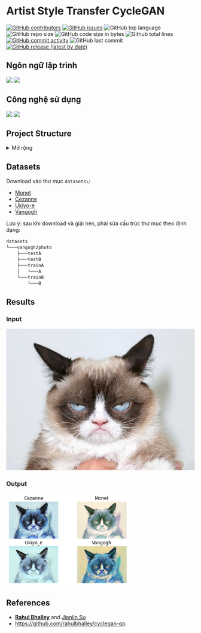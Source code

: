 # Artist Style Transfer CycleGAN

[![GitHub contributors](https://img.shields.io/github/contributors/TienNHM/Artist-Style-Transfer-CycleGAN)](https://github.com/TienNHM/Artist-Style-Transfer-CycleGAN/graphs/contributors)
[![GitHub issues](https://img.shields.io/github/issues/TienNHM/Artist-Style-Transfer-CycleGAN?color=red)](https://github.com/TienNHM/Artist-Style-Transfer-CycleGAN/issues)
![GitHub top language](https://img.shields.io/github/languages/top/TienNHM/Artist-Style-Transfer-CycleGAN?color=cyan)
![GitHub repo size](https://img.shields.io/github/repo-size/TienNHM/Artist-Style-Transfer-CycleGAN)
![GitHub code size in bytes](https://img.shields.io/github/languages/code-size/TienNHM/Artist-Style-Transfer-CycleGAN)
![Github total lines](https://sloc.xyz/github/TienNHM/Artist-Style-Transfer-CycleGAN)
[![GitHub commit activity](https://img.shields.io/github/commit-activity/m/TienNHM/Artist-Style-Transfer-CycleGAN?color=g)](https://github.com/TienNHM/Artist-Style-Transfer-CycleGAN/graphs/code-frequency)
![GitHub last commit](https://img.shields.io/github/last-commit/TienNHM/Artist-Style-Transfer-CycleGAN?color=yellow)
[![GitHub release (latest by date)](https://img.shields.io/github/v/release/TienNHM/Artist-Style-Transfer-CycleGAN)](https://github.com/TienNHM/Artist-Style-Transfer-CycleGAN/releases)

## Ngôn ngữ lập trình
![](https://img.icons8.com/color/48/000000/python.png)
![](https://img.icons8.com/doodle/48/000000/console--v2.png)

## Công nghệ sử dụng
<img src="https://pytorch.org/docs/stable/_static/images/logo-icon.svg" width="30px"> <img src="https://colab.research.google.com/img/colab_favicon_256px.png" width="48px">

## Project Structure
<details>
<summary>Mở rộng</summary>

```
├───assets
├───checkpoints
│   ├───ce
│   ├───mo
│   ├───uk
│   └───vg
├───datasets
│   ├───cezanne2photo
│   │   ├───testA
│   │   ├───testB
│   │   ├───trainA
│   │   │   └───A
│   │   └───trainB
│   │       └───B
│   ├───monet2photo
│   │   ├───testA
│   │   ├───testB
│   │   ├───trainA
│   │   │   └───A
│   │   └───trainB
│   │       └───B
│   ├───ukiyoe2photo
│   │   ├───testA
│   │   ├───testB
│   │   ├───trainA
│   │   │   └───A
│   │   └───trainB
│   │       └───B
│   └───vangogh2photo
│       ├───testA
│       ├───testB
│       ├───trainA
│       │   └───A
│       └───trainB
│           └───B
├───images
└───out
```

</details>

## Datasets
Download vào thư mục `datasets\`:
- [Monet](https://people.eecs.berkeley.edu/~taesung_park/CycleGAN/datasets/monet2photo.zip)
- [Cezanne](https://people.eecs.berkeley.edu/~taesung_park/CycleGAN/datasets/cezanne2photo.zip)
- [Ukiyo-e](https://people.eecs.berkeley.edu/~taesung_park/CycleGAN/datasets/ukiyoe2photo.zip)
- [Vangogh](https://people.eecs.berkeley.edu/~taesung_park/CycleGAN/datasets/vangogh2photo.zip)

Lưu ý: sau khi download và giải nén, phải sửa cấu trúc thư mục theo định dạng:
```shell
datasets
└───vangogh2photo
    ├───testA
    ├───testB
    ├───trainA
    │   └───A
    └───trainB
        └───B
```

## Results
### Input
![](./images/meow.jpg)

### Output
![](./out/output.png)

## References
- [**Rahul Bhalley**](https://github.com/rahulbhalley) and [Jianlin Su](https://github.com/bojone)
- https://github.com/rahulbhalley/cyclegan-qp

